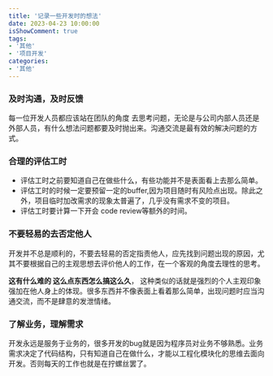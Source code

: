 ```yaml
---
title: '记录一些开发时的想法'
date: 2023-04-23 10:00:00
isShowComment: true
tags:
- '其他'
- '项目开发'
categories:
- '其他'
---
```



<!-- more -->

### 及时沟通，及时反馈

每一位开发人员都应该站在团队的角度 去思考问题，无论是与公司内部人员还是外部人员，有什么想法问题都要及时抛出来。沟通交流是最有效的解决问题的方式。

### 合理的评估工时

+ 评估工时之前要知道自己在做些什么，有些功能并不是表面看上去那么简单。
+ 评估工时的时候一定要预留一定的buffer,因为项目随时有风险点出现。除此之外，项目临时加改需求的现象太普遍了，几乎没有需求不变的项目。
+ 评估工时要计算一下开会 code review等额外的时间。

### 不要轻易的去否定他人

开发并不总是顺利的，不要去轻易的否定指责他人，应先找到问题出现的原因，尤其不要根据自己的主观思想去评价他人的工作，在一个客观的角度去理性的思考。

**这有什么难的  这么点东西怎么搞这么久**， 这种类似的话就是强烈的个人主观印象强加在他人身上的体现。很多东西并不像表面上看着那么简单，出现问题时应当沟通交流，而不是肆意的发泄情绪。

### 了解业务，理解需求

开发永远是服务于业务的，很多开发的bug就是因为程序员对业务不够熟悉。业务需求决定了代码结构，只有知道自己在做什么，才能以工程化模块化的思维去面向开发。否则每天的工作也就是在拧螺丝罢了。

